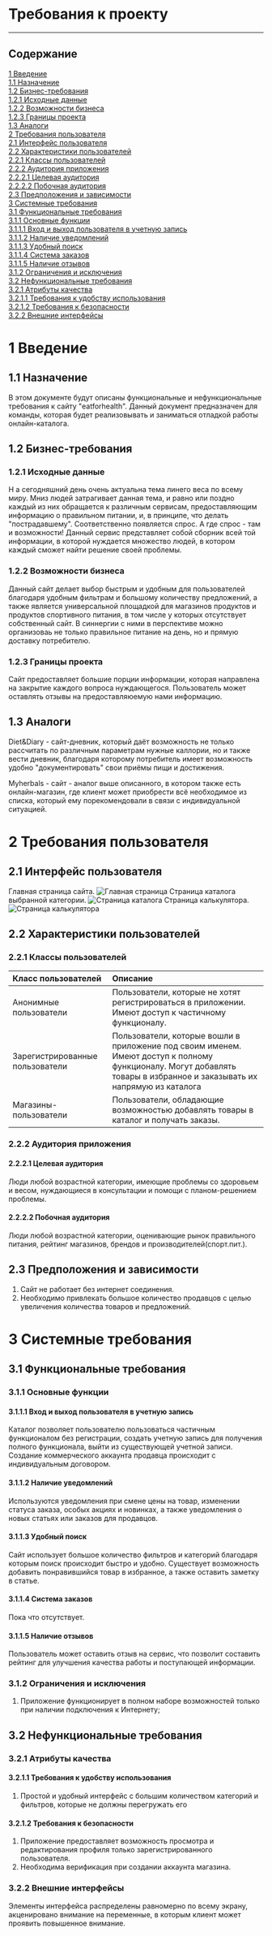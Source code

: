 # Требования к проекту

---

## Содержание

[1 Введение](#1-введение)  
[1.1 Назначение](#11-назначение)  
[1.2 Бизнес-требования](#12-бизнес-требования)  
[1.2.1 Исходные данные](#121-исходные-данные)  
[1.2.2 Возможности бизнеса](#122-возможности-бизнеса)  
[1.2.3 Границы проекта](#123-границы-проекта)  
[1.3 Аналоги](#13-аналоги)  
[2 Требования пользователя](#2-требования-пользователя)  
[2.1 Интерфейс пользователя](#21-интерфейс-пользователя)  
[2.2 Характеристики пользователей](#22-характеристики-пользователей)  
[2.2.1 Классы пользователей](#221-классы-пользователей)  
[2.2.2 Аудитория приложения](#222-аудитория-приложения)  
[2.2.2.1 Целевая аудитория](#2221-целевая-аудитория)  
[2.2.2.2 Побочная аудитория](#2222-побочная-аудитория)  
[2.3 Предположения и зависимости](#23-предположения-и-зависимости)  
[3 Системные требования](#3-системные-требования)  
[3.1 Функциональные требования](#31-функциональные-требования)  
[3.1.1 Основные функции](#311-основные-функции)  
[3.1.1.1 Вход и выход пользователя в учетную запись](#3111-вход-и-выход-пользователя-в-учетную-запись)  
[3.1.1.2 Наличие уведомлений](#3112-наличие-уведомлений)  
[3.1.1.3 Удобный поиск](#3113-удобный-поиск)  
[3.1.1.4 Система заказов](#3114-система-заказов)  
[3.1.1.5 Наличие отзывов](#3115-наличие-отзывов)   
[3.1.2 Ограничения и исключения](#312-ограничения-и-исключения)  
[3.2 Нефункциональные требования](#32-нефункциональные-требования)  
[3.2.1 Атрибуты качества](#321-атрибуты-качества)  
[3.2.1.1 Требования к удобству использования](#3211-требования-к-удобству-использования)  
[3.2.1.2 Требования к безопасности](#3212-требования-к-безопасности)  
[3.2.2 Внешние интерфейсы](#322-внешние-интерфейсы)  

# 1 Введение

## 1.1 Назначение

В этом документе будут описаны функциональные и нефункциональные требования к
сайту "eatforhealth". Данный документ предназначен для
команды, которая будет реализовывать и заниматься отладкой работы онлайн-каталога.

## 1.2 Бизнес-требования

### 1.2.1 Исходные данные
Н а сегодняшний день очень актуальна тема линего веса по всему миру. Мниз людей затрагивает данная тема, и равно или поздно каждый из них обращается к различным
сервисам, предоставляющим информацию о правильном питании, и, в принципе, что делать "пострадавшему".
Соответственно появляется спрос. А где спрос - там и возможности!
Данный сервис представляет собой сборник всей той информации, в которой нуждается множество людей, в котором каждый сможет найти решение своей проблемы.
### 1.2.2 Возможности бизнеса
Данный сайт делает выбор быстрым и удобным для пользователей благодаря удобным фильтрам и большому количеству предложений, а также является универсальной площадкой
для магазинов продуктов и продуктов спортивного питания, в том числе у которых отсутствует собственный сайт. В синнергии с ними в перспективе можно организоваь не только правильное питание на день, но и прямую доставку потребителю.

### 1.2.3 Границы проекта

Сайт предоставляет большие порции информации, которая направлена на закрытие каждого вопроса нуждающегося.
Пользователь может оставлять отзывы на предоставляюемую нами информацию.

## 1.3 Аналоги
Diet&Diary - сайт-дневник, который даёт возможность не только рассчитать по различным параметрам нужные каллории, но и также вести дневник, благодаря которому потребитель имеет возможность удобно "документировать" свои приёмы пищи и достижения.

Myherbals - сайт - аналог выше описанного, в котором также есть онлайн-магазин, где клиент может приобрести всё необходимое из списка, который ему порекомендовали в связи с индивидуальной ситуацией.
# 2 Требования пользователя

## 2.1 Интерфейс пользователя

Главная страница сайта.
![Главная страница](./MOCKUPS/main.png)
Страница каталога выбранной категории.
![Страница каталога](./MOCKUPS/catalog.png)
Страница калькулятора.
![Страница калькулятора](./MOCKUPS/kcal_calculators.png)
## 2.2 Характеристики пользователей

### 2.2.1 Классы пользователей

| Класс пользователей             | Описание                                                                                                                        |
|:--------------------------------|:--------------------------------------------------------------------------------------------------------------------------------|
| Анонимные пользователи          | Пользователи, которые не хотят регистрироваться в приложении. Имеют доступ к частичному функционалу.                            |
| Зарегистрированные пользователи | Пользователи, которые вошли в приложение под своим именем. Имеют доступ к полному функционалу. Могут добавлять товары в избранное и заказывать их напрямую из каталога |
| Магазины-пользователи           | Пользователи, обладающие возможностью добавлять товары в каталог и получать заказы.                                             |

### 2.2.2 Аудитория приложения

#### 2.2.2.1 Целевая аудитория

Люди любой возрастной категории, имеющие проблемы со здоровьем и весом, нуждающиеся в консультации и помощи с планом-решением проблемы. 

#### 2.2.2.2 Побочная аудитория
Люди любой возрастной категории, оценивающие рынок правильного питания, рейтинг магазинов, брендов и производителей(спорт.пит.).

## 2.3 Предположения и зависимости

1. Сайт не работает без интернет соединения.
2. Необходимо привлекать большое количество продавцов с целью увеличения количества товаров и предложений.

# 3 Системные требования

## 3.1 Функциональные требования

### 3.1.1 Основные функции

#### 3.1.1.1 Вход и выход пользователя в учетную запись
Каталог позволяет пользователю пользоваться частичным функционалом без регистрации, создать учетную запись для получения полного функционала, выйти из существующей учетной записи. Создание коммерческого аккаунта продавца происходит с индивидуальным договором.
#### 3.1.1.2 Наличие уведомлений
Используются уведомления при смене цены на товар, изменении статуса заказа, особых акциях и новинках, а также уведомления о новых статьях или заказов для продавцов.
#### 3.1.1.3 Удобный поиск
Сайт использует большое количество фильтров и категорий благодаря которым поиск происходит быстро и удобно. Существует возможность добавить понравившийся товар в избранное, а также оставить заметку в статье.
#### 3.1.1.4 Система заказов
Пока что отсутствует.
#### 3.1.1.5 Наличие отзывов
Пользователь может оставить отзыв на сервис, что позволит составить рейтинг для улучшения качества работы и поступающей информации.
### 3.1.2 Ограничения и исключения

1. Приложение функционирует в полном наборе возможностей только при наличии
   подключения к Интернету;
## 3.2 Нефункциональные требования

### 3.2.1 Атрибуты качества

#### 3.2.1.1 Требования к удобству использования

1. Простой и удобный интерфейс с большим количеством категорий и фильтров, которые не должны перегружать его

#### 3.2.1.2 Требования к безопасности

1. Приложение предоставляет возможность просмотра и редактирования
профиля только зарегистрированного пользователя.
2. Необходима верификация при создании аккаунта магазина.

### 3.2.2 Внешние интерфейсы

Элементы интерфейса распределены равномерно по всему экрану, акценировано внимание на переменные, в которым клиент может проявить повышенное внимание.

